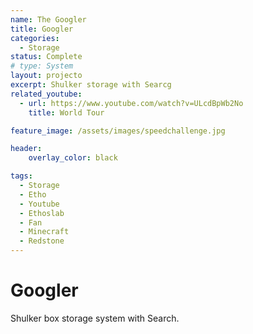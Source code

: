 ```yaml
---
name: The Googler
title: Googler
categories:
  - Storage
status: Complete
# type: System
layout: projecto
excerpt: Shulker storage with Searcg
related_youtube:
  - url: https://www.youtube.com/watch?v=ULcdBpWb2No
    title: World Tour

feature_image: /assets/images/speedchallenge.jpg

header: 
    overlay_color: black

tags:
  - Storage
  - Etho
  - Youtube
  - Ethoslab
  - Fan
  - Minecraft
  - Redstone
---
```


# Googler
Shulker box storage system with Search.